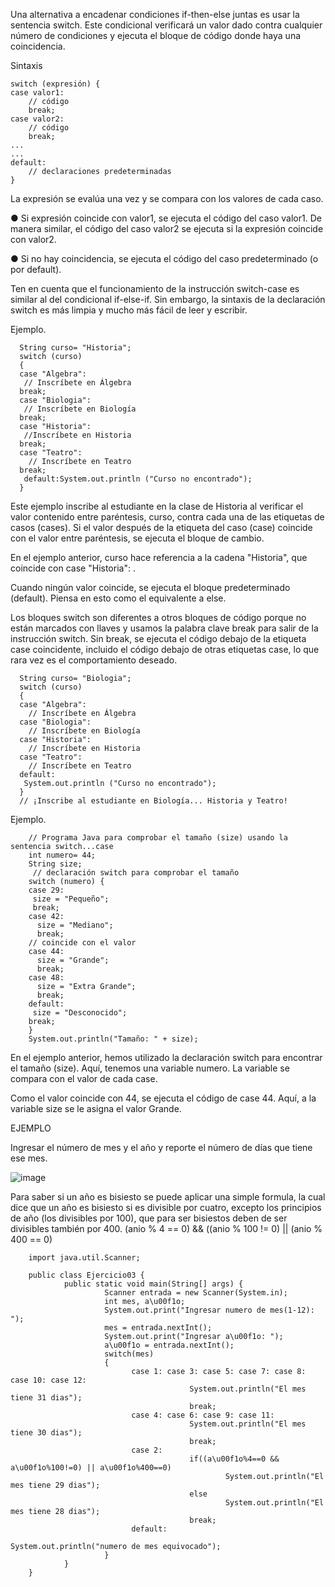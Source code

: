Una alternativa a encadenar condiciones if-then-else juntas es usar la sentencia switch.
Este condicional verificará un valor dado contra cualquier número de condiciones y
ejecuta el bloque de código donde haya una coincidencia.

Sintaxis

    switch (expresión) {
    case valor1:
        // código
        break;
    case valor2:
        // código
        break;
    ...
    ...
    default:
        // declaraciones predeterminadas
    }

La expresión se evalúa una vez y se compara con los valores de cada caso.

● Si expresión coincide con valor1, se ejecuta el código del caso valor1. De manera
similar, el código del caso valor2 se ejecuta si la expresión coincide con valor2.

● Si no hay coincidencia, se ejecuta el código del caso predeterminado (o por
default).

Ten en cuenta que el funcionamiento de la instrucción switch-case es similar al del
condicional if-else-if. Sin embargo, la sintaxis de la declaración switch es más limpia y
mucho más fácil de leer y escribir.

Ejemplo.

      String curso= "Historia";
      switch (curso)
      {
      case "Algebra":
       // Inscríbete en Álgebra
      break;
      case "Biologia":
       // Inscríbete en Biología
      break;
      case "Historia":
       //Inscríbete en Historia
      break;
      case "Teatro":
        // Inscríbete en Teatro
      break;
       default:System.out.println ("Curso no encontrado");
      }
      
Este ejemplo inscribe al estudiante en la clase de Historia al verificar el valor contenido
entre paréntesis, curso, contra cada una de las etiquetas de casos (cases). Si el valor
después de la etiqueta del caso (case) coincide con el valor entre paréntesis, se ejecuta
el bloque de cambio.

En el ejemplo anterior, curso hace referencia a la cadena "Historia", que coincide con
case "Historia": .

Cuando ningún valor coincide, se ejecuta el bloque predeterminado (default). Piensa en
esto como el equivalente a else.

Los bloques switch son diferentes a otros bloques de código porque no están marcados
con llaves y usamos la palabra clave break para salir de la instrucción switch.
Sin break, se ejecuta el código debajo de la etiqueta case coincidente, incluido el código
debajo de otras etiquetas case, lo que rara vez es el comportamiento deseado.

      String curso= "Biologia";
      switch (curso)
      {
      case "Algebra":
        // Inscríbete en Álgebra
      case "Biologia":
        // Inscríbete en Biología
      case "Historia":
        // Inscríbete en Historia
      case "Teatro":
        // Inscríbete en Teatro
      default:
       System.out.println ("Curso no encontrado");
      }
      // ¡Inscribe al estudiante en Biología... Historia y Teatro!
      
  Ejemplo.
  
        // Programa Java para comprobar el tamaño (size) usando la sentencia switch...case
        int numero= 44;
        String size;
         // declaración switch para comprobar el tamaño
        switch (numero) {
        case 29:
         size = "Pequeño";
         break;
        case 42:
          size = "Mediano";
          break;
        // coincide con el valor
        case 44:
          size = "Grande";
          break;
        case 48:
          size = "Extra Grande";
          break;
        default:
         size = "Desconocido";
        break;
        }
        System.out.println("Tamaño: " + size);


En el ejemplo anterior, hemos utilizado la declaración switch para encontrar el tamaño
(size). Aquí, tenemos una variable numero. La variable se compara con el valor de cada
case.

Como el valor coincide con 44, se ejecuta el código de case 44.
Aquí, a la variable size se le asigna el valor Grande.

EJEMPLO

Ingresar el número de mes y el año y reporte el número de días que tiene ese mes.

![image](https://user-images.githubusercontent.com/91554777/176981781-54169a67-78ed-4e82-8d32-4a276e1eda03.png)

Para saber si un año es bisiesto se puede aplicar una simple formula, la cual dice que un año es bisiesto si es divisible por cuatro, excepto los principios de año (los divisibles por 100), que para ser bisiestos deben de ser divisibles también por 400.
(anio % 4 == 0) && ((anio % 100 != 0) || (anio % 400 == 0)

        import java.util.Scanner;

        public class Ejercicio03 {
                public static void main(String[] args) {
                         Scanner entrada = new Scanner(System.in);
                         int mes, a\u00f1o;
                         System.out.print("Ingresar numero de mes(1-12): ");
                         mes = entrada.nextInt();
                         System.out.print("Ingresar a\u00f1o: ");
                         a\u00f1o = entrada.nextInt();
                         switch(mes)
                         {
                               case 1: case 3: case 5: case 7: case 8: case 10: case 12:
                                            System.out.println("El mes tiene 31 dias");
                                            break;
                               case 4: case 6: case 9: case 11:
                                            System.out.println("El mes tiene 30 dias");
                                            break;
                               case 2:
                                            if((a\u00f1o%4==0 && a\u00f1o%100!=0) || a\u00f1o%400==0)
                                                    System.out.println("El mes tiene 29 dias");
                                            else
                                                    System.out.println("El mes tiene 28 dias");
                                            break;
                               default:
                                                    System.out.println("numero de mes equivocado");
                         }
                }
        }

